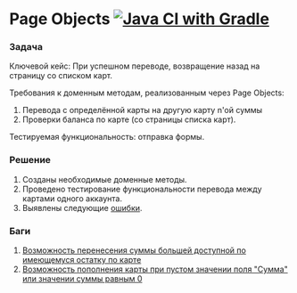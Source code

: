 # Page Objects [![Java CI with Gradle](https://github.com/aeontal/aqa-2.4/actions/workflows/gradle.yml/badge.svg)](https://github.com/aeontal/aqa-2.4/actions/workflows/gradle.yml)

### Задача

Ключевой кейс: При успешном переводе, возвращение назад на страницу со списком карт.

Требования к доменным методам, реализованным через Page Objects:

1. Перевода с определённой карты на другую карту n'ой суммы
2. Проверки баланса по карте (со страницы списка карт).

Тестируемая функциональность: отправка формы.

### Решение

1. Созданы необходимые доменные методы.
2. Проведено тестирование функциональности перевода между картами одного аккаунта.
3. Выявлены следующие [ошибки](https://github.com/aeontal/aqa-2.4/issues).

### Баги

1. [Возможность перенесения суммы большей доступной по имеющемуся остатку по карте](https://github.com/aeontal/aqa-2.4/issues/1)
2. [Возможность пополнения карты при пустом значении поля "Сумма" или значении суммы равным 0](https://github.com/aeontal/aqa-2.4/issues/2)